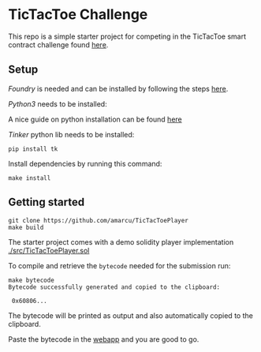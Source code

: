 # TicTacToe Challenge 
This repo is a simple starter project for competing in the TicTacToe smart contract challenge found [here](https://amarcu.dev).

## Setup
*Foundry* is needed and can be installed by following the steps [here](https://github.com/foundry-rs/foundry#installation).

*Python3* needs to be installed:

A nice guide on python installation can be found [here](https://docs.python-guide.org/starting/installation/)

*Tinker* python lib needs to be installed:
```
pip install tk
```

Install dependencies by running this command:
```
make install
```

## Getting started

```
git clone https://github.com/amarcu/TicTacToePlayer
make build
```

The starter project comes with a demo solidity player implementation [./src/TicTacToePlayer.sol](https://github.com/amarcu/TicTacToePlayer/blob/master/src/TicTacToePlayer.sol)

To compile and retrieve the `bytecode` needed for the submission run:
```
make bytecode
Bytecode successfully generated and copied to the clipboard:

 0x60806...
```

The bytecode will be printed as output and also automatically copied to the clipboard.

Paste the bytecode in the [webapp](https://amarcu.dev) and you are good to go.





